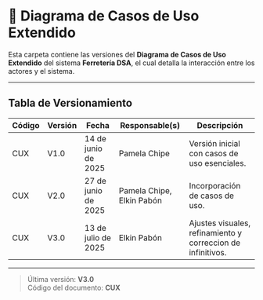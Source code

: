 # 🎯 Diagrama de Casos de Uso Extendido

Esta carpeta contiene las versiones del **Diagrama de Casos de Uso Extendido** del sistema **Ferretería DSA**, el cual detalla la interacción entre los actores y el sistema.

---

## Tabla de Versionamiento

| Código | Versión | Fecha             | Responsable(s)            | Descripción                                                      |
|--------|---------|-------------------|-----------------------------|------------------------------------------------------------------|
| CUX    | V1.0    | 14 de junio de 2025 | Pamela Chipe                | Versión inicial con casos de uso esenciales.                     |
| CUX    | V2.0    | 27 de junio de 2025 | Pamela Chipe, Elkin Pabón   | Incorporación de casos de uso. |
| CUX    | V3.0    | 13 de julio de 2025 | Elkin Pabón                 | Ajustes visuales, refinamiento y correccion de infinitivos.    |

---

> Última versión: **V3.0**  
> Código del documento: **CUX**
